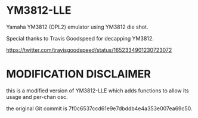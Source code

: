 # YM3812-LLE

Yamaha YM3812 (OPL2) emulator using YM3812 die shot.

Special thanks to Travis Goodspeed for decapping YM3812.

https://twitter.com/travisgoodspeed/status/1652334901230723072

# MODIFICATION DISCLAIMER

this is a modified version of YM3812-LLE which adds functions to allow its usage and per-chan osc.

the original Git commit is 7f0c6537ccd61e9e7dbddb4e4a353e007ea69c50.
